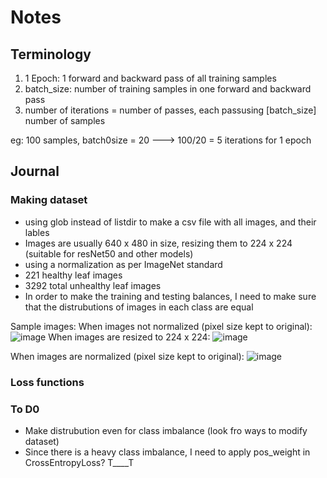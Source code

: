 # Notes

## Terminology

1. 1 Epoch: 1 forward and backward pass of all training samples 
2. batch_size: number of training samples in one forward and backward pass 
3. number of iterations = number of passes, each passusing [batch_size] number of samples 

eg: 100 samples, batch0size = 20 ---> 100/20 = 5 iterations for 1 epoch 

## Journal 
### Making dataset
- using glob instead of listdir to make a csv file with all images, and their lables 
- Images are usually 640 x 480 in size, resizing them to 224 x 224 (suitable for resNet50 and other models)
- using a normalization as per ImageNet standard
- 221 healthy leaf images 
- 3292 total unhealthy leaf images
- In order to make the training and testing balances, I need to make sure that the distrubutions of images in each class are equal

Sample images:
When images not normalized (pixel size kept to original):
![image](https://github.com/user-attachments/assets/36773fa8-d8cc-4945-b743-781e71bd25fa)
When images are resized to 224 x 224:
![image](https://github.com/user-attachments/assets/7d6f051a-c7ea-4bd3-87c6-5cc2788f7467)

When images are normalized (pixel size kept to original):
![image](https://github.com/user-attachments/assets/3a28023a-9ad1-4e5f-9916-29ca70ccd2be)

### Loss functions 

### To D0
- Make distrubution even for class imbalance (look fro ways to modify dataset)
- Since there is a heavy class imbalance, I need to apply pos_weight in CrossEntropyLoss? T____T




